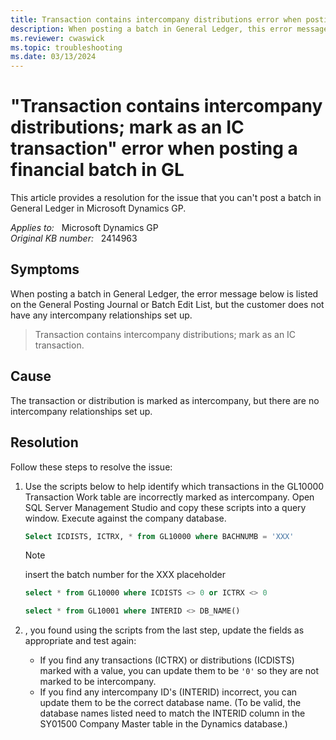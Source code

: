 ```yaml
---
title: Transaction contains intercompany distributions error when posting financial batch
description: When posting a batch in General Ledger, this error message (Transaction contains intercompany distributions; mark as an IC transaction) is returned, but the customer does not have any intercompany relationships set up.
ms.reviewer: cwaswick
ms.topic: troubleshooting
ms.date: 03/13/2024
---
```

# "Transaction contains intercompany distributions; mark as an IC transaction" error when posting a financial batch in GL

This article provides a resolution for the issue that you can't post a batch in General Ledger in Microsoft Dynamics GP.

_Applies to:_ &nbsp; Microsoft Dynamics GP  
_Original KB number:_ &nbsp; 2414963

## Symptoms

When posting a batch in General Ledger, the error message below is listed on the General Posting Journal or Batch Edit List, but the customer does not have any intercompany relationships set up.

> Transaction contains intercompany distributions; mark as an IC transaction.

## Cause

The transaction or distribution is marked as intercompany, but there are no intercompany relationships set up.

## Resolution

Follow these steps to resolve the issue:

1. Use the scripts below to help identify which transactions in the GL10000 Transaction Work table are incorrectly marked as intercompany. Open SQL Server Management Studio and copy these scripts into a query window. Execute against the company database.

    ```sql
    Select ICDISTS, ICTRX, * from GL10000 where BACHNUMB = 'XXX'
    ```

    > [!NOTE]
    > insert the batch number for the XXX placeholder

    ```sql
    select * from GL10000 where ICDISTS <> 0 or ICTRX <> 0
    ```

    ```sql
    select * from GL10001 where INTERID <> DB_NAME()
    ```

2. , you found using the scripts from the last step, update the fields as appropriate and test again:

    - If you find any transactions (ICTRX) or distributions (ICDISTS) marked with a value, you can update them to be `'0'` so they are not marked to be intercompany.
    - If you find any intercompany ID's (INTERID) incorrect, you can update them to be the correct database name. (To be valid, the database names listed need to match the INTERID column in the SY01500 Company Master table in the Dynamics database.)
